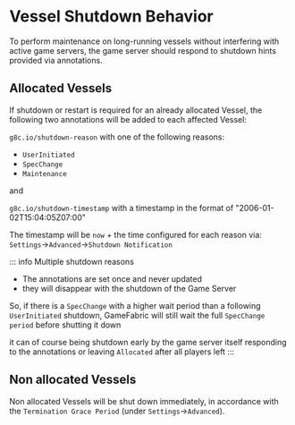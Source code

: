 # Vessel Shutdown Behavior

To perform maintenance on long-running vessels without interfering with active game servers, the game server should respond to shutdown hints provided via annotations.

## Allocated Vessels

If shutdown or restart is required for an already allocated Vessel, the following two annotations will be added to each affected Vessel:

`g8c.io/shutdown-reason` with one of the following reasons:
- `UserInitiated`
- `SpecChange`
- `Maintenance`

and

`g8c.io/shutdown-timestamp` with a timestamp in the format of "2006-01-02T15:04:05Z07:00"


The timestamp will be `now` + the time configured for each reason via: `Settings`->`Advanced`->`Shutdown Notification`

::: info Multiple shutdown reasons
* The annotations are set once and never updated
* they will disappear with the shutdown of the Game Server

So, if there is a `SpecChange` with a higher wait period than a following `UserInitiated` shutdown, GameFabric will still wait the full `SpecChange period` before shutting it down

it can of course being shutdown early by the game server itself responding to the annotations or leaving `Allocated` after all players left
:::


## Non allocated Vessels

Non allocated Vessels will be shut down immediately, in accordance with the `Termination Grace Period` (under `Settings`->`Advanced`).
